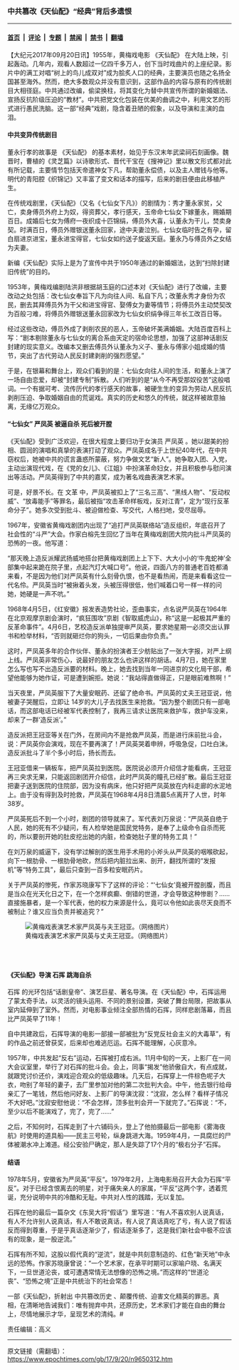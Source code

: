 ### 中共篡改《天仙配》“经典”背后多遗恨

---

#### [首页](../../../..?n9650312) &nbsp;|&nbsp; [评论](../../../../../epoch-comment?n9650312) &nbsp;|&nbsp; [专题](../../../../../epoch-special?n9650312) &nbsp;|&nbsp; [禁闻](../../../../../epoch-news?n9650312) &nbsp;|&nbsp; [禁书](../../../../../books?n9650312) &nbsp;|&nbsp; [翻墙](https://github.com/gfw-breaker/nogfw/blob/master/README.md?n9650312)


<div class="post_content" id="artbody" itemprop="articleBody">
 <!-- article content begin -->
 <p>
  【大纪元2017年09月20日讯】1955年，黄梅戏电影
  <ok href="https://www.epochtimes.com/gb/tag/%E3%80%8A%E5%A4%A9%E4%BB%99%E9%85%8D%E3%80%8B.html">
   《天仙配》
  </ok>
  在大陆上映，引起轰动。几年内，观看人数超过一亿四千多万人，创下当时戏曲片的上座纪录。影片中的满工对唱“树上的鸟儿成双对”成为脍炙人口的经典，主要演员也随之名扬全国甚至海外。然而，绝大多数观众并没有意识到，这部作品的内容与原有的传统剧目大相径庭。中共通过改编，偷梁换柱，将其变化为替中共宣传所谓的新婚姻法、宣扬反抗阶级压迫的“教材”。中共把党文化包装在优美的曲调之中，利用文艺的形式进行愚民洗脑。这一部“经典”戏剧，隐含着丑陋的假象，以及导演和主演的血泪。
 </p>
 <h4>
  中共变异传统剧目
 </h4>
 <p>
  董永行孝的故事是
  <ok href="https://www.epochtimes.com/gb/tag/%E3%80%8A%E5%A4%A9%E4%BB%99%E9%85%8D%E3%80%8B.html">
   《天仙配》
  </ok>
  的基本素材，始见于东汉末年武梁祠石刻画像。魏晋时，曹植的《灵芝篇》以诗歌形式、晋代干宝在《搜神记》里以散文形式都对此有所记载，主要情节包括天帝遣神女下凡，帮助董永偿债，以及主人赠钱与他等。明代的青阳腔《织锦记》又丰富了变文和话本的描写，后来的剧目便由此移植产生。
 </p>
 <p>
  在传统戏剧里，《天仙配》（又名《七仙女下凡》）的剧情为：秀才董永家贫，父亡，卖身傅员外府上为奴，得资葬父，孝行感天，玉帝命七仙女下嫁董永，赐婚期百日。成婚后七女为傅府一夜织成十匹锦绢，傅员外大喜，认董永为干儿，焚卖身契。时满百日，傅员外赠银送董永回家，途中夫妻泣别。七仙女临时告之有孕，留白扇进京进宝，董永进宝得官，七仙女如约送子旋返天庭。董永乃与傅员外之女结为夫妻。
 </p>
 <p>
  新编《天仙配》实际上是为了宣传中共于1950年通过的新婚姻法，达到“扫除封建旧传统”的目的。
 </p>
 <p>
  1953年，黄梅戏编剧陆洪非根据胡玉庭的口述本对《天仙配》进行了改编，主要改动之处包括：改七仙女奉旨下凡为向往人间、私自下凡；改董永秀才身份为农民，删去其拜傅员外为干父和进宝得官、娶傅女为妻等情节；将傅员外主动焚契改为百般刁难，将傅员外赠银送董永回家改为七仙女织绢争得三年长工改百日等。
 </p>
 <p>
  经过这些改动，傅员外成了剥削农民的恶人，玉帝破坏美满婚姻。大陆百度百科上写：“剧本剔除董永与七仙女的离合系由天定的宿命论思想，加强了这部神话剧反封建的现实意义。改编本又删去傅员外认董永为义子、董永与傅家小姐成婚的情节，突出了古代劳动人民反封建剥削的强烈愿望。”
 </p>
 <p>
  于是，在银幕和舞台上，观众们看到的是：七仙女向往人间的生活，和董永上演了一场自由恋爱，却被“封建专制”拆散。人们听到的是“从今不再受那奴役苦”这般唱词。一个有据可考、流传历代的孝行感天的故事，被硬生生的变异为劳动人民反抗剥削压迫、争取婚姻自由的荒诞戏。真实的历史和悠久的传统，就这样被故意抽离，无缘亿万观众。
 </p>
 <h4>
  <strong>
   “七仙女”
   <ok href="https://www.epochtimes.com/gb/tag/%E4%B8%A5%E5%87%A4%E8%8B%B1.html">
    严凤英
   </ok>
   被逼自杀
  </strong>
  <strong>
   死后被开膛
  </strong>
 </h4>
 <p>
  《天仙配》受到广泛欢迎，在很大程度上要归功于女演员
  <ok href="https://www.epochtimes.com/gb/tag/%E4%B8%A5%E5%87%A4%E8%8B%B1.html">
   严凤英
  </ok>
  。她以甜美的扮相、圆润的演唱和真挚的表演打动了观众。严凤英成名于上世纪40年代，在中共窃权后，她被中共的谎言蛊惑所蒙蔽，努力争做文艺“新人”。她争取入团、入党，主动出演现代戏，在《党的女儿》、《江姐》中扮演革命妇女，并且积极参与慰问演出等活动。严凤英得到了中共的嘉奖，成为著名戏曲表演艺术家。
 </p>
 <p>
  可是，好景不长。在
  <ok href="https://www.epochtimes.com/gb/tag/%E6%96%87%E9%9D%A9.html">
   文革
  </ok>
  中，严凤英被扣上了“三名三高”、“黑线人物”、“反动权威”、“放毒能手”等罪名，最后被指“攻击革命样板戏，反对江青”，定为“现行反革命分子”。她多次受到批斗、被迫做检查、写交代，人格扫地，受尽屈辱。
 </p>
 <p>
  1967年，安徽省黄梅戏剧团内出现了“追打严凤英联络站”造反组织，年底召开了社会性的“斗严”大会。作家白榕先生回忆了当年在黄梅戏剧团大院内批斗严凤英的恐怖的一夜。他写道：
 </p>
 <p>
  “那天晚上造反派耀武扬威地搭台把黄梅戏剧团上上下下、大大小小的‘牛鬼蛇神’全部集中起来跪在院子里，点起汽灯大喊口号”。他说，四面八方的普通老百姓都涌来看，不是因为他们对严凤英有什么刻骨仇恨，也不是看热闹，而是来看看这位一代名伶。严凤英当时“被揪着头发，头被压得很低，他们喊着口号一样一样的问她，她硬是一声不吭。”
 </p>
 <p>
  1968年4月5日，《红安徽》报发表造势社论，歪曲事实，点名说严凤英在1964年在北京观摩京剧会演时，“疯狂围攻”京剧《智取威虎山》，称“这是一起极其严重的反革命事件”。4月6日，艺校造反派单独提审严凤英，要求她星期一必须交出认罪书和检举材料，“否则就砸烂你的狗头，一切后果由你负责。”
 </p>
 <p>
  这时，严凤英多年的合作伙伴、董永的扮演者王少舫贴出了一张大字报，对严上纲上线。严凤英非常伤心，说最好的朋友怎么也讲这样的胡话。4月7日，她在家里怎么写也写不出造反派要的材料。晚上，她去找到当年一同进京的文化局干部，希望他能够为她作证，可是遭到婉拒。她说：“我站得直做得正，只是眼前难熬啊！”
 </p>
 <p>
  当天夜里，严凤英服下了大量安眠药、还留了绝命书。严凤英的丈夫王冠亚说，他被妻子哭醒后，立即让 14岁的大儿子去找医生来抢救。“因为整个剧团只有一部电话，而这部电话已经被军代表控制了，我再三请求让医院来救护车，救护车没来，却来了一群‘造反派’。”
 </p>
 <p>
  造反派把王冠亚等关在门外，在房间内不是抢救严凤英，而是进行床前批斗会，说：严凤英你会演戏，现在不要再演了！严凤英哭着申辨，呼吸急促，口吐白沫。造反派批斗了半个多小时后，扬长而去。
 </p>
 <p>
  王冠亚借来一辆板车，把严凤英拉到医院。医院说必须开介绍信才能看病，王冠亚再三央求无果，只能返回剧团开介绍信，此时严凤英的瞳孔已经扩散。最后王冠亚把妻子送到医院的住院部，因为没有病床，他只好把严凤英放在内科走廊的水泥地上。由于没有得到及时抢救，严凤英在1968年4月8日清晨5点离开了人世，时年38岁。
 </p>
 <p>
  严凤英死后不到一个小时，剧团的领导就来了。军代表刘万泉说：“严凤英自绝于人民，她的死有不少疑问，有人检举她是国民党特务，是奉了上级命令自杀而死的，所以要剖开她的肚皮挖出她的内脏，检查她肚子里的特务工具！”
 </p>
 <p>
  在刘万泉的威逼下，没有学过解剖的医生用手术用的小斧头从严凤英的咽喉砍起，向下一根肋骨、一根肋骨地砍，然后把内脏拉出来、剖开，翻找所谓的“发报机”等“特务工具”，最后只查到一百多粒安眠药片。
 </p>
 <p>
  关于严凤英的惨死，作家苏晓康写下了这样的评论：“‘七仙女’竟被开膛剖腹，而且是当众在光天化日之下，在一个怎样疯癫、倒错的世道，才会导致这种惨剧？……直接施暴者，是一个军代表，他的权力来源是什么，竟可以令他如此丧尽天良而不被制止？谁又应当负责并被追究？”
 </p>
 <figure class="wp-caption aligncenter" style="width: 600px">
  <ok href="https://i.epochtimes.com/assets/uploads/2013/04/1304172324001693.jpeg" target="_blank">
   <img alt="黄梅戏表演艺术家严凤英与夫王冠亚。（网络图片）" class="wp-image-6699219" src="https://i.epochtimes.com/assets/uploads/2013/04/1304172324001693-600x479.jpeg"/>
  </ok>
  <br/><figcaption class="wp-caption-text">
   黄梅戏表演艺术家严凤英与丈夫王冠亚。（网络图片）
  </figcaption><br/>
 </figure><br/>
 <h4>
  <strong>
   《天仙配》导演
   <ok href="https://www.epochtimes.com/gb/tag/%E7%9F%B3%E6%8C%A5.html">
    石挥
   </ok>
   跳海自杀
  </strong>
 </h4>
 <p>
  <ok href="https://www.epochtimes.com/gb/tag/%E7%9F%B3%E6%8C%A5.html">
   石挥
  </ok>
  的光环包括“话剧皇帝”、演艺巨星、著名导演。在《天仙配》中，石挥运用了蒙太奇手法，以灵活的镜头运用、不同的景别设置，突破了舞台局限，把故事从室内延伸到了室外。然而，对电影事业倾注全部热情的石挥，同样悲剧落幕，而且比严凤英早了11年！
 </p>
 <p>
  自中共建政后，石挥导演的电影一部接一部被批为“反党反社会主义的大毒草”，有的作品之前还曾获奖，后来却也难逃厄运。石挥不能理解，心灰意冷。
 </p>
 <p>
  1957年，中共发起“反右”运动，石挥被打成右派。11月中旬的一天，上影厂在一间大会议室里，举行了对石挥的批斗会。会上，同事“揭发”他骄傲自大，有点成就，就跟党讨价还价，演戏迎合观众的低级趣味。几天后，石挥穿上一件棕色呢子大衣，吻别了年轻的妻子，去厂里参加对他的第二次批判大会。中午，他去银行给母亲汇了一笔钱，然后他问好友、上影厂的导演沈寂：“沈寂，怎么样？看样子情况不大好吧。”沈寂安慰他说：“不会怎样，顶多批判会开一下就完了。”石挥说：“不，至少以后不能演戏了，完了，完了……”
 </p>
 <p>
  之后，不知何时，石挥走到了十六铺码头，登上了他拍摄最后一部电影《雾海夜航》时使用的道具船——民主三号轮，纵身跳进大海。1959年4月，一具腐烂的尸体被潮水冲上滩道。经公安验尸确定，那人是失踪了17个月的“极右分子”石挥。
 </p>
 <h4>
  <strong>
   结语
  </strong>
 </h4>
 <p>
  1978年5月，安徽省为严凤英“平反“。1979年2月，上海电影局召开大会为石挥“平反”。对于已经含恨离去的明星，对于痛失亲人的家属，“平反”这两个字，透着荒诞，充分说明中共的冷酷和无耻。中共对人性的践踏，无以复加。
 </p>
 <p>
  石挥在他的最后一篇杂文《东吴大将“假话”》里写道：“有人不喜欢别人说真话，有人不允许别人说真话，有人不敢说真话，有人说了真话真吃了亏，有人说了假话反而得到尊重，于是乎真话逐渐少了，假话逐渐多了，这是我们新社会中极不应该有的现象，是一股逆流。”
 </p>
 <p>
  石挥有所不知，这股以假代真的“逆流”，就是中共刻意制造的、红色“新天地”中永远的恐怖。作家苏晓康曾说：“一个艺术家，在承平时期可以家喻户晓、名满天下，一旦世道沦丧，或可遭遇常情无法想像的恐怖之境。”而这样的“世道沦丧”、“恐怖之境”正是中共统治下的社会常态！
 </p>
 <p>
  一部《天仙配》，折射出
  <ok href="https://www.epochtimes.com/gb/tag/%E4%B8%AD%E5%85%B1%E7%AF%A1%E6%94%B9%E5%8E%86%E5%8F%B2.html">
   中共篡改历史
  </ok>
  、颠覆传统、迫害文化精英的罪恶。真相，在清晰地告诫我们：唯有抛弃中共，还原历史，艺术家们才能在自由的舞台上，尽情地展示才华，呈现艺术的清纯。#
 </p>
 <p>
  责任编辑：高义
 </p>
 <!-- article content end -->
 <div id="below_article_ad">
 </div>
</div>


---

原文链接（需翻墙）：https://www.epochtimes.com/gb/17/9/20/n9650312.htm